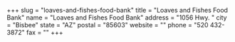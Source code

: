 +++
slug = "loaves-and-fishes-food-bank"
title = "Loaves and Fishes Food Bank"
name = "Loaves and Fishes Food Bank"
address = "1056 Hwy. "
city = "Bisbee"
state = "AZ"
postal = "85603"
website = ""
phone = "520 432-3872"
fax = ""
+++
